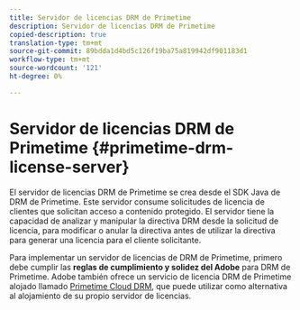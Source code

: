```yaml
---
title: Servidor de licencias DRM de Primetime
description: Servidor de licencias DRM de Primetime
copied-description: true
translation-type: tm+mt
source-git-commit: 89bdda1d4bd5c126f19ba75a819942df901183d1
workflow-type: tm+mt
source-wordcount: '121'
ht-degree: 0%

---
```



# Servidor de licencias DRM de Primetime {#primetime-drm-license-server}

El servidor de licencias DRM de Primetime se crea desde el SDK Java de DRM de Primetime. Este servidor consume solicitudes de licencia de clientes que solicitan acceso a contenido protegido. El servidor tiene la capacidad de analizar y manipular la directiva DRM desde la solicitud de licencia, para modificar o anular la directiva antes de utilizar la directiva para generar una licencia para el cliente solicitante.

Para implementar un servidor de licencias de DRM de Primetime, primero debe cumplir las **reglas de cumplimiento y solidez del Adobe** para DRM de Primetime. Adobe también ofrece un servicio de licencia DRM de Primetime alojado llamado [Primetime Cloud DRM](../cloud-quick-start/whats-included.md), que puede utilizar como alternativa al alojamiento de su propio servidor de licencias.
